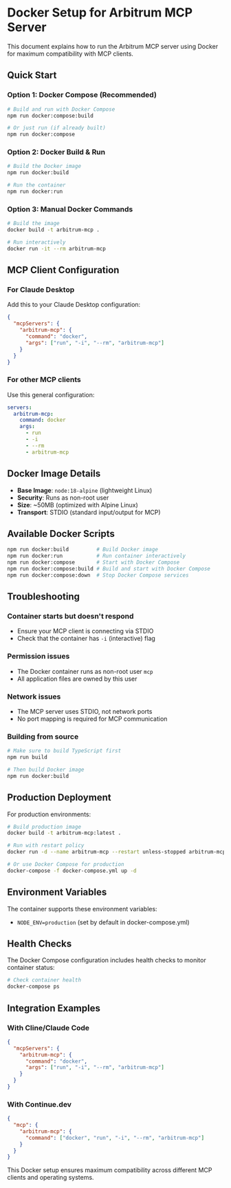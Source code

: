 # Docker Setup for Arbitrum MCP Server

This document explains how to run the Arbitrum MCP server using Docker for maximum compatibility with MCP clients.

## Quick Start

### Option 1: Docker Compose (Recommended)

```bash
# Build and run with Docker Compose
npm run docker:compose:build

# Or just run (if already built)
npm run docker:compose
```

### Option 2: Docker Build & Run

```bash
# Build the Docker image
npm run docker:build

# Run the container
npm run docker:run
```

### Option 3: Manual Docker Commands

```bash
# Build the image
docker build -t arbitrum-mcp .

# Run interactively
docker run -it --rm arbitrum-mcp
```

## MCP Client Configuration

### For Claude Desktop

Add this to your Claude Desktop configuration:

```json
{
  "mcpServers": {
    "arbitrum-mcp": {
      "command": "docker",
      "args": ["run", "-i", "--rm", "arbitrum-mcp"]
    }
  }
}
```

### For other MCP clients

Use this general configuration:

```yaml
servers:
  arbitrum-mcp:
    command: docker
    args: 
      - run
      - -i 
      - --rm
      - arbitrum-mcp
```

## Docker Image Details

- **Base Image**: `node:18-alpine` (lightweight Linux)
- **Security**: Runs as non-root user
- **Size**: ~50MB (optimized with Alpine Linux)
- **Transport**: STDIO (standard input/output for MCP)

## Available Docker Scripts

```bash
npm run docker:build         # Build Docker image
npm run docker:run           # Run container interactively  
npm run docker:compose       # Start with Docker Compose
npm run docker:compose:build # Build and start with Docker Compose
npm run docker:compose:down  # Stop Docker Compose services
```

## Troubleshooting

### Container starts but doesn't respond
- Ensure your MCP client is connecting via STDIO
- Check that the container has `-i` (interactive) flag

### Permission issues
- The Docker container runs as non-root user `mcp`
- All application files are owned by this user

### Network issues
- The MCP server uses STDIO, not network ports
- No port mapping is required for MCP communication

### Building from source
```bash
# Make sure to build TypeScript first
npm run build

# Then build Docker image
npm run docker:build
```

## Production Deployment

For production environments:

```bash
# Build production image
docker build -t arbitrum-mcp:latest .

# Run with restart policy
docker run -d --name arbitrum-mcp --restart unless-stopped arbitrum-mcp:latest

# Or use Docker Compose for production
docker-compose -f docker-compose.yml up -d
```

## Environment Variables

The container supports these environment variables:

- `NODE_ENV=production` (set by default in docker-compose.yml)

## Health Checks

The Docker Compose configuration includes health checks to monitor container status:

```bash
# Check container health
docker-compose ps
```

## Integration Examples

### With Cline/Claude Code
```json
{
  "mcpServers": {
    "arbitrum-mcp": {
      "command": "docker",
      "args": ["run", "-i", "--rm", "arbitrum-mcp"]
    }
  }
}
```

### With Continue.dev
```json
{
  "mcp": {
    "arbitrum-mcp": {
      "command": ["docker", "run", "-i", "--rm", "arbitrum-mcp"]
    }
  }
}
```

This Docker setup ensures maximum compatibility across different MCP clients and operating systems.